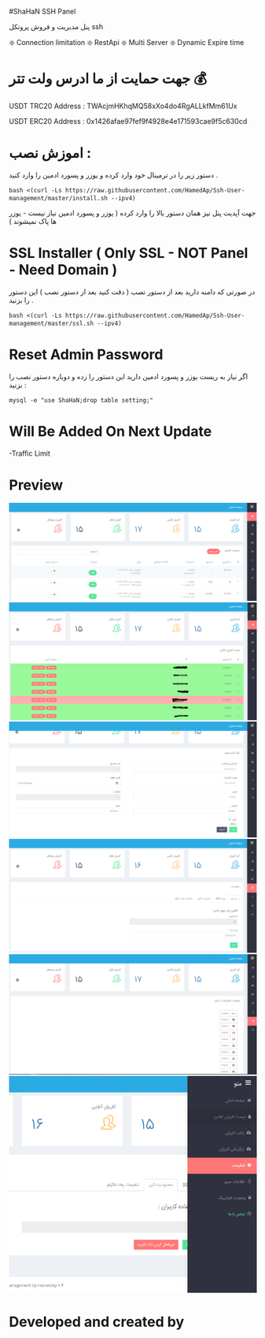 #ShaHaN SSH Panel

پنل مدیریت و فروش پروتکل ssh 

❇️ Connection limitation
❇️ RestApi
❇️ Multi Server
❇️ Dynamic Expire time 


# جهت حمایت از ما ادرس ولت تتر 💰
USDT TRC20 Address :
TWAcjmHKhqMQ58xXo4do4RgALLkfMm61Ux

USDT ERC20 Address :
0x1426afae97fef9f4928e4e171593cae9f5c630cd
 
# اموزش نصب :

دستور زیر را در ترمینال خود وارد کرده و یوزر و پسورد ادمین را وارد کنید .

````
bash <(curl -Ls https://raw.githubusercontent.com/HamedAp/Ssh-User-management/master/install.sh --ipv4)
````

جهت آپدیت پنل نیز همان دستور بالا را وارد کرده ( یوزر و پسورد ادمین نیاز نیست - یوزر ها پاک نمیشوند ) 





# SSL Installer ( Only SSL - NOT Panel - Need Domain )

در صورتی که دامنه دارید بعد از دستور نصب ( دقت کنید بعد از دستور نصب )  این دستور را بزنید .


````
bash <(curl -Ls https://raw.githubusercontent.com/HamedAp/Ssh-User-management/master/ssl.sh --ipv4)
````


# Reset Admin Password

اگر نیاز به ریست یوزر و پسورد ادمین دارید این دستور را زده و دوباره دستور نصب را بزنید :

````
mysql -e "use ShaHaN;drop table setting;"
````

# Will Be Added On Next Update 

-Traffic Limit


# Preview
![](screenshot/index.PNG)
![](screenshot/online2.PNG)
![](screenshot/newuser.PNG)
![](screenshot/setting.PNG)
![](screenshot/filtering.PNG)
![](screenshot/menu.PNG)


# Developed and created by 




